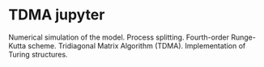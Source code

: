 # TDMA jupyter
Numerical simulation of the model. Process splitting. Fourth-order Runge-Kutta scheme. Tridiagonal Matrix Algorithm (TDMA). Implementation of Turing structures.
